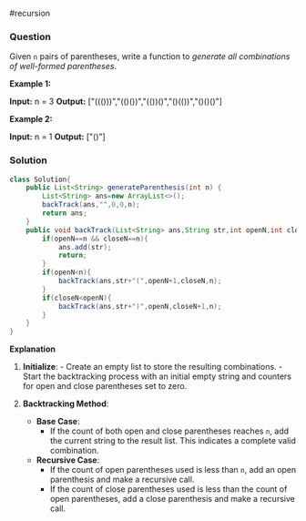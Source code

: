 #recursion 
### Question
Given `n` pairs of parentheses, write a function to _generate all combinations of well-formed parentheses_.

**Example 1:**

**Input:** n = 3
**Output:** ["((()))","(()())","(())()","()(())","()()()"]

**Example 2:**

**Input:** n = 1
**Output:** ["()"]

### Solution
```java
class Solution{
	public List<String> generateParenthesis(int n) {  
	    List<String> ans=new ArrayList<>();  
	    backTrack(ans,"",0,0,n);  
	    return ans;  
	}  
	public void backTrack(List<String> ans,String str,int openN,int closeN,int n){  
	    if(openN==n && closeN==n){  
	        ans.add(str);  
	        return;  
	    }  
	    if(openN<n){  
	        backTrack(ans,str+"(",openN+1,closeN,n);  
	    }  
	    if(closeN<openN){  
	        backTrack(ans,str+")",openN,closeN+1,n);  
	    }  
	}
}
```

**Explanation**
1. **Initialize**:
        - Create an empty list to store the resulting combinations.
        - Start the backtracking process with an initial empty string and counters for open and close parentheses set to zero.

2. **Backtracking Method**:
    - **Base Case**:
        - If the count of both open and close parentheses reaches `n`, add the current string to the result list. This indicates a complete valid combination.
    - **Recursive Case**:
        - If the count of open parentheses used is less than `n`, add an open parenthesis and make a recursive call.
        - If the count of close parentheses used is less than the count of open parentheses, add a close parenthesis and make a recursive call.